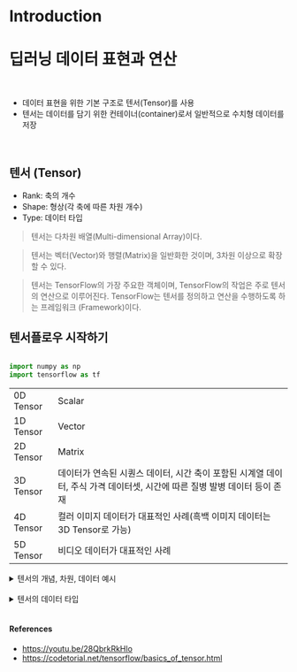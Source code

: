 Introduction
============

# **딥러닝 데이터 표현과 연산**

<br>

- 데이터 표현을 위한 기본 구조로 텐서(Tensor)를 사용
- 텐서는 데이터를 담기 위한 컨테이너(container)로서 일반적으로 수치형 데이터를 저장

<br>

## 텐서 (Tensor)

- Rank: 축의 개수
- Shape: 형상(각 축에 따른 차원 개수)
- Type: 데이터 타입

> 텐서는 다차원 배열(Multi-dimensional Array)이다.

> 텐서는 벡터(Vector)와 행렬(Matrix)을 일반화한 것이며, 3차원 이상으로 확장할 수 있다.

> 텐서는 TensorFlow의 가장 주요한 객체이며, TensorFlow의 작업은 주로 텐서의 연산으로 이루어진다. TensorFlow는 텐서를 정의하고 연산을 수행하도록 하는 프레임워크 (Framework)이다.


## 텐서플로우 시작하기

```python

import numpy as np
import tensorflow as tf

```

<table>
<tr>
<td> 0D Tensor</td> <td> Scalar</td>
</tr>
<tr>
<td> 1D Tensor</td> <td> Vector</td>
</tr>
<tr>
<td> 2D Tensor</td> <td> Matrix</td>
</tr>
<tr>
<td> 3D Tensor</td> <td> 데이터가 연속된 시퀀스 데이터, 시간 축이 포함된 시계열 데이터, 주식 가격 데이터셋, 시간에 따른 질병 발병 데이터 등이 존재</td>
</tr>
<tr>
<td> 4D Tensor</td> <td> 컬러 이미지 데이터가 대표적인 사례(흑백 이미지 데이터는 3D Tensor로 가능)</td>
</tr>
<tr>
<td> 5D Tensor</td> <td> 비디오 데이터가 대표적인 사례</td>
</tr>
</table>

<details>
<summary> 텐서의 개념, 차원, 데이터 예시 </summary>

##

## 0D Tensor(i.e. Scalar)

- 하나의 숫자를 담고 있는 텐서(tensor)
- 축과 형상이 없음

```python
t0 = tf.constant(1)
print(t0)
print(tf.rank(t0))

## tf.Tensor(1, shape=(), dtype=int32)
## tf.Tensor(0, shape=(), dtype=int32)
```
<br>

## 1D Tensor(Vector)

- 값들을 저장한 리스트와 유사한 텐서
- 하나의 축이 존재

```python
t1 = tf.constant([1, 2, 3])
print(t1)
print(tf.rank(t1))

## tf.Tensor([1,2,3], shape=(3,), dtype=int32)
## tf.Tensor(1, shape=(), dtype=int32)
```

<br>

## 2D Tensor(Matrix)

- 행렬과 같은 모양으로 두개의 축이 존재
- 일반적인 수치, 통계 데이터셋이 해당
- 주로 샘플(samples)과 특성(features)을 가진 구조로 사용

```python
t2 = tf.constant([[1, 2, 3],
                  [4, 5, 6],
                  [7, 8, 9]])
print(t2)
print(tf.rank(t2))

## tf.Tensor([[1, 2, 3],
              [4, 5, 6],
              [7, 8, 9]], shape=(3,3), dtype=int32)
## tf.Tensor(2, shape=(), dtype=int32)
```

<br>


## 3D Tensor

- 큐브(cube)와 같은 모양으로 세 개의 축이 존재
- 데이터가 연속된 시퀀스 데이터나 시간 축이 포함된 시계열 데이터에 해당
- 주식 가격 데이터셋, 시간에 따른 질병 발병 데이터 등이 존재
- 주로 샘플(samples), 타임스텝(timesteps), 특성(features)을 가진 구조로 사용

```python
t3 = tf.constant([[[1, 2, 3],
                  [4, 5, 6],
                  [7, 8, 9]],
                  [[1, 2, 3],
                  [4, 5, 6],
                  [7, 8, 9]],
                  [[1, 2, 3],
                  [4, 5, 6],
                  [7, 8, 9]]])
print(t3)
print(tf.rank(t3))

## tf.Tensor([[[1, 2, 3],
                  [4, 5, 6],
                  [7, 8, 9]]
                  
                  [[1, 2, 3],
                  [4, 5, 6],
                  [7, 8, 9]]
                  
                  [[1, 2, 3],
                  [4, 5, 6],
                  [7, 8, 9]]], shape=(3,3,3), dtype=int32)
## tf.Tensor(3, shape=(), dtype=int32)
```

<br>

## 4D Tensor

- 4개의 축
- 컬러 이미지 데이터가 대표적인 사례(흑백 이미지 데이터는 3D Tensor로 가능)
- 주로 샘플(samples), 높이(height), 너비(width), 컬러 채널(channel)을 가진 구조로 사용

<br>

## 5D Tensor

- 5개의 축
- 비디오 데이터가 대표적인 사례
- 주로 샘플(samples), 프레임(frames), 높이(height), 너비(width), 컬러 채널(channel)을 가진 구조로 사용

</details>

<br>

<details>
<summary> 텐서의 데이터 타입</summary>

##

## 텐서의 데이터 타입

<br>

- 텐서의 기본 타입
    - 정수형 텐서: int32
    - 실수형 텐서: float32
    - 문자열 텐서: string
- int32, float32, string 타입 외에도 float16, int8 타입 등이 존재
- 연산시 텐서의 타입 일치 필요
- 타입 변환에는 tf.cast() 사용


</details>

<br>

#### References

- https://youtu.be/28QbrkRkHlo
- https://codetorial.net/tensorflow/basics_of_tensor.html

